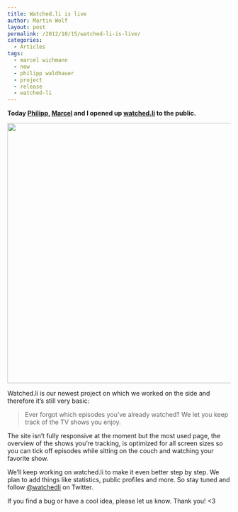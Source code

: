 ```yaml
---
title: Watched.li is live
author: Martin Wolf
layout: post
permalink: /2012/10/15/watched-li-is-live/
categories:
  - Articles
tags:
  - marcel wichmann
  - new
  - philipp waldhauer
  - project
  - release
  - watched-li
---
```

**Today [Philipp][1], [Marcel][2] and I opened up [watched.li][3] to the public.**

<img src="http://theamazingweb.net/wp-content/uploads/2012/10/watchedli.jpg" alt="" title="watchedli" width="540" height="587" class="alignnone size-full wp-image-537" /> 

Watched.li is our newest project on which we worked on the side and therefore it&#8217;s still very basic:

> Ever forgot which episodes you&#8217;ve already watched? We let you keep track of the TV shows you enjoy.

The site isn&#8217;t fully responsive at the moment but the most used page, the overview of the shows you&#8217;re tracking, is optimized for all screen sizes so you can tick off episodes while sitting on the couch and watching your favorite show.

We&#8217;ll keep working on watched.li to make it even better step by step. We plan to add things like statistics, public profiles and more. So stay tuned and follow [@watchedli][4] on Twitter.

If you find a bug or have a cool idea, please let us know. Thank you! <3

 [1]: http://knuspermagier.de
 [2]: http://uarrr.org
 [3]: http://watched.li
 [4]: http://twitter.com/watchedli
